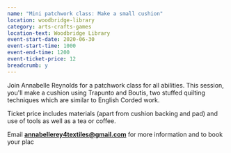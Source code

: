 ```yaml
---
name: "Mini patchwork class: Make a small cushion"
location: woodbridge-library
category: arts-crafts-games
location-text: Woodbridge Library
event-start-date: 2020-06-30
event-start-time: 1000
event-end-time: 1200
event-ticket-price: 12
breadcrumb: y
---
```


Join Annabelle Reynolds for a patchwork class for all abilities. This session, you'll make a cushion using Trapunto and Boutis, two stuffed quilting techniques which are similar to English Corded work.

Ticket price includes materials (apart from cushion backing and pad) and use of tools as well as a tea or coffee.

Email **annabellerey4textiles@gmail.com** for more information and to book your plac
